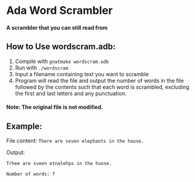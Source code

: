 # Ada Word Scrambler
#### A scrambler that you can still read from

## How to Use wordscram.adb:

1. Compile with `gnatmake wordscram.adb`
2. Run with `./wordscram`
3. Input a filename containing text you want to scramble
5. Program will read the file and output the number of words in the file followed by the contents such that each word is scrambled, excluding the first and last letters and any punctuation.

#### Note: The original file is not modified.

## Example:
File content: `There are seven elephants in the house.`

Output:
```
Trhee are sveen etnalehps in the huose.

Number of words: 7
```
